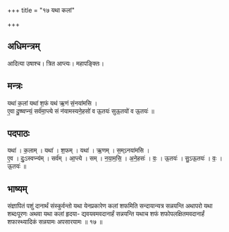 +++
title = "१७ यथा कलां"

+++
## अधिमन्त्रम्
आदित्या उषाश्च। त्रित आप्त्यः। महापङ्क्तिः।

## मन्त्रः
यथा॑ क॒लां यथा॑ श॒फं यथ॑ ऋ॒णं सं॒नया॑मसि ।  
ए॒वा दु॒ष्ष्वप्न्यं॒ सर्व॑मा॒प्त्ये सं न॑यामस्यने॒हसो॑ व ऊ॒तयः॑ सुऊ॒तयो॑ व ऊ॒तयः॑ ॥

## पदपाठः
यथा॑ । क॒लाम् । यथा॑ । श॒फम् । यथा॑ । ऋ॒णम् । स॒म्ऽनया॑मसि ।  
ए॒व । दुः॒ऽस्वप्न्य॑म् । सर्व॑म् । आ॒प्त्ये । सम् । न॒या॒म॒सि॒ । अ॒ने॒हसः॑ । वः॒ । ऊ॒तयः॑ । सु॒ऽऊ॒तयः॑ । वः॒ । ऊ॒तयः॑ ॥

## भाष्यम्
संज्ञापितं पशुं दानार्थं संस्कुर्वन्तो यथा येनप्रकारेण कलां शफमिति सन्दायान्यत्र सन्नयन्ति अथापरो यथा शब्दःपूरणः अथवा यथा कलां हृदया- द्यवयवमवदानार्हं सन्नयन्ति यथाच शफं शफोपलक्षितमवदानार्हं शफास्थ्यादिकं सन्नयामः अपसारयामः ॥ १७ ॥